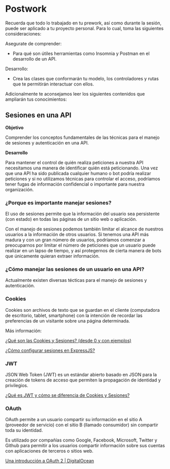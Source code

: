 # Postwork

Recuerda que todo lo trabajado en tu prework, así como durante la sesión, puede ser aplicado a tu proyecto personal. Para lo cual, toma las siguientes consideraciones:

Asegurate de comprender: 
- Para qué son útiles herramientas como Insomnia y Postman en el desarrollo de un API.

Desarrollo:
- Crea las clases que conformarán tu modelo, los controladores y rutas que te permitirán interactuar con ellos.

Adicionalmente te aconsejamos leer los siguientes contenidos que ampliarán tus conocimientos:

## Sesiones en una API

**Objetivo**

Comprender los conceptos fundamentales de las técnicas para el manejo de sesiones y autenticación en una API.

**Desarrollo**

Para mantener el control de quién realiza peticiones a nuestra API necesitamos una manera de identificar quién está peticionando. Una vez que una API ha sido publicada cualquier humano o bot podría realizar peticiones y si no utilizamos técnicas para controlar el acceso, podríamos tener fugas de información confidencial o importante para nuestra organización.

### ¿Porque es importante manejar sesiones?

El uso de sesiones permite que la información del usuario sea persistente (con estado) en todas las páginas de un sitio web o aplicación. 

Con el manejo de sesiones podemos también limitar el alcance de nuestros usuarios a la información de otros usuarios. Si tenemos una API más madura y con un gran número de usuarios, podríamos comenzar a preocuparnos por limitar el número de peticiones que un usuario puede realizar en un lapso de tiempo, y así protegernos de cierta manera de bots que únicamente quieran extraer información.

### ¿Cómo manejar las sesiones de un usuario en una API?

Actualmente existen diversas técticas para el manejo de sesiones y autenticación.

### Cookies

Cookies son archivos de texto que se guardan en el cliente (computadora de escritorio, tablet, smartphone) con la intención de recordar las preferencias de un visitante sobre una página determinada.

Más información:

[¿Qué son las Cookies y Sesiones? (desde 0 y con ejemplos)](https://programacionymas.com/blog/cookies-y-sesiones)

[¿Cómo configurar sesiones en ExpressJS?](https://devcode.la/tutoriales/como-configurar-sesiones-en-expressjs/)

### JWT

JSON Web Token (JWT) es un estándar abierto basado en JSON para la creación de tokens de acceso que permiten la propagación de identidad y privilegios.

[¿Qué es JWT y cómo se diferencia de Cookies y Sesiones?](https://programacionymas.com/blog/jwt-vs-cookies-y-sesiones)

### OAuth

OAuth permite a un usuario compartir su información en el sitio A (proveedor de servicio) con el sitio B (llamado consumidor) sin compartir toda su identidad. 

Es utilizado por compañías como Google, Facebook, Microsoft, Twitter y Github para permitir a los usuarios compartir información sobre sus cuentas con aplicaciones de terceros o sitios web.

[Una introducción a OAuth 2 | DigitalOcean](https://www.digitalocean.com/community/tutorials/una-introduccion-a-oauth-2-es)

